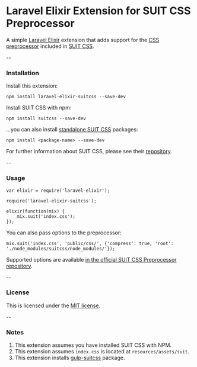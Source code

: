 # Laravel Elixir Extension for SUIT CSS Preprocessor

A simple [Laravel Elixir](https://github.com/laravel/elixir) extension that adds support for the [CSS preprocessor](https://github.com/suitcss/preprocessor) included in [SUIT CSS](https://github.com/suitcss/suit).

--

### Installation

Install this extension:

    npm install laravel-elixir-suitcss --save-dev

Install SUIT CSS with npm:

    npm install suitcss --save-dev

...you can also install [standalone SUIT CSS](https://github.com/suitcss/suit#css-packages) packages:

    npm install <package-name> --save-dev

For further information about SUIT CSS, please see their [repository](https://github.com/suitcss/suit).

--

### Usage

    var elixir = require('laravel-elixir');
    
    require('laravel-elixir-suitcss');
    
    elixir(function(mix) {
        mix.suit('index.css');
    });

You can also pass options to the preprocessor:

    mix.suit('index.css', 'public/css/', {'compress': true, 'root': './node_modules/suitcss/node_modules/'});

Supported options are available [in the official SUIT CSS Preprocessor repository](https://github.com/suitcss/preprocessor).

--

### License

This is licensed under the [MIT license](http://byjml.mit-license.org/).

--

### Notes

1. This extension assumes you have installed SUIT CSS with NPM.
2. This extension assumes `index.css` is located at `resources/assets/suit`.
3. This extension installs [gulp-suitcss](https://github.com/Casear/gulp-suitcss) package.
